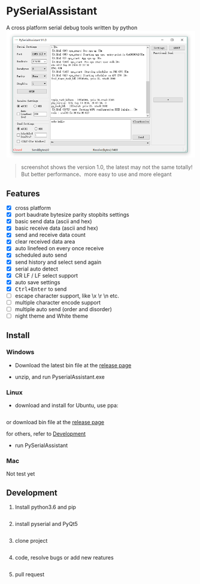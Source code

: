 PySerialAssistant
========
A cross platform serial debug tools written by python
![screenshot](./assets/screenshot_V1.0.png)
> screenshot shows the version 1.0, the latest may not the same totally! But better performance、more easy to use and more elegant

## Features

- [x] cross platform
- [x] port baudrate bytesize parity stopbits settings
- [x] basic send data (ascii and hex)
- [x] basic receive data (ascii and hex)
- [x] send and receive data count
- [x] clear received data area
- [x] auto linefeed on every once receive
- [x] scheduled auto send
- [x] send history and select send again
- [x] serial auto detect
- [x] CR LF / LF select support
- [x] auto save settings
- [x] <kbd>Ctrl+Enter</kbd> to send
- [ ] escape character support, like \x \r \n etc.
- [ ] multiple character encode support
- [ ] multiple auto send (order and disorder)
- [ ] night theme and White theme

## Install

### Windows

* Download the latest bin file at the [release page](https://github.com/Neutree/PyserialAssistant/releases)

* unzip, and run PyserialAssistant.exe

### Linux

* download and install
for Ubuntu, use ppa:
```

```
or download bin file at the [release page](https://github.com/Neutree/PyserialAssistant/releases)

for others, refer to [Development](Development)

* run PySerialAssistant

### Mac
Not test yet

## Development

1. Install python3.6 and pip
```
```

2. install pyserial and PyQt5
```
```

3. clone project
```
```

4. code, resolve bugs or add new reatures
```
```

5. pull request
```
```

